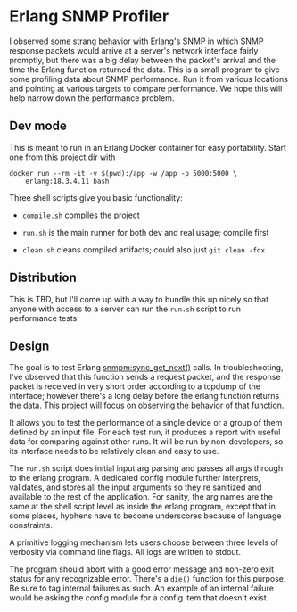 # Erlang SNMP Profiler

I observed some strang behavior with Erlang's SNMP in which SNMP
 response packets would arrive at a server's network interface fairly
 promptly, but there was a big delay between the packet's arrival and
 the time the Erlang function returned the data. This is a small
 program to give some profiling data about SNMP performance. Run it
 from various locations and pointing at various targets to compare
 performance. We hope this will help narrow down the performance
 problem.

## Dev mode

This is meant to run in an Erlang Docker container for easy
portability. Start one from this project dir with

    docker run --rm -it -v $(pwd):/app -w /app -p 5000:5000 \
        erlang:18.3.4.11 bash

Three shell scripts give you basic functionality:

- `compile.sh` compiles the project

- `run.sh` is the main runner for both dev and real usage; compile first

- `clean.sh` cleans compiled artifacts; could also just `git clean -fdx`

## Distribution

This is TBD, but I'll come up with a way to bundle this up nicely so
that anyone with access to a server can run the `run.sh` script to run
performance tests.

## Design

The goal is to test Erlang [snmpm:sync_get_next()](
https://erlang.org/doc/man/snmpm.html#sync_get_next2-3) calls. In
troubleshooting, I've observed that this function sends a request
packet, and the response packet is received in very short order
according to a tcpdump of the interface; however there's a long delay
before the erlang function returns the data. This project will focus
on observing the behavior of that function.

It allows you to test the performance of a single device or a group of
them defined by an input file. For each test run, it produces a report
with useful data for comparing against other runs. It will be run by
non-developers, so its interface needs to be relatively clean and easy
to use.

The `run.sh` script does initial input arg parsing and passes all args
through to the erlang program.  A dedicated config module further
interprets, validates, and stores all the input arguments so they're
sanitized and available to the rest of the application. For sanity,
the arg names are the same at the shell script level as inside the
erlang program, except that in some places, hyphens have to become
underscores because of language constraints.

A primitive logging mechanism lets users choose between three levels
of verbosity via command line flags. All logs are written to stdout.

The program should abort with a good error message and non-zero exit
status for any recognizable error.  There's a `die()` function for
this purpose.  Be sure to tag internal failures as such. An example of
an internal failure would be asking the config module for a config
item that doesn't exist.
